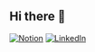 ## Hi there 👋
[![Notion](http://img.shields.io/badge/-Notion-000000?style=flat&logo=notion&link=https://treejw.notion.site/treejw/treejw-b18ee6f2efce465593359f778837deff)](https://treejw.notion.site/treejw/treejw-b18ee6f2efce465593359f778837deff) [![LinkedIn](http://img.shields.io/badge/-LinkedIn-0072b1?style=flat&logo=linkedin&link=https://www.linkedin.com/in/%EC%A7%80%EC%9B%90-%EB%AC%B8-31061b22b/)](https://www.linkedin.com/in/%EC%A7%80%EC%9B%90-%EB%AC%B8-31061b22b/)


<!-- ## 📌 Skills 💻
#### Back-End
| ![Python](http://img.shields.io/badge/Python-3776AB?style=flat&logo=Python&logoColor=white) | ![PyTorch](http://img.shields.io/badge/PyTorch-EE4C2C?style=flat&logo=PyTorch&logoColor=white) ![Keras](http://img.shields.io/badge/Keras-D00000?style=flat&logo=Keras&logoColor=white) ![Tensorflow](http://img.shields.io/badge/Tensorflow-FF6F00?style=flat&logo=Tensorflow&logoColor=white) ![Flask](http://img.shields.io/badge/Flask-000000?style=flat&logo=Flask&logoColor=white) ![Django](http://img.shields.io/badge/Django-092E20?style=flat&logo=Django&logoColor=white) |
|:-|:-|
|![Database](http://img.shields.io/badge/Database-000000?style=flat) | ![MYSQL](http://img.shields.io/badge/MySQL-4479A1?style=flat&logo=Keras&logoColor=white) ![SQLite](http://img.shields.io/badge/SQLite-003B57?style=flat&logo=SQLite&logoColor=white)  ![MongoDB](http://img.shields.io/badge/MongoDB-47A248?style=flat&logo=MongoDB&logoColor=white) ![AWS DocumentDB](http://img.shields.io/badge/AWS-DocumentDB-232F3E?style=flat) ![AWS DynamoDB](http://img.shields.io/badge/AWS-DynamoDB-4053D6?style=flat) |

#### Infra & Cloud
| ![Docker](http://img.shields.io/badge/Docker-2496ED?style=flat&logo=Docker&logoColor=white) ||
|:-|:-|
| ![AWS](http://img.shields.io/badge/Amazon_AWS-232F3E?style=flat) | ![AWS EC2](http://img.shields.io/badge/AWS-EC2-4053D6?style=flat&logo=EC2&logoColor=white) ![AWS S3](http://img.shields.io/badge/AWS-S3-569A31?style=flat) ![AWS SQS](http://img.shields.io/badge/AWS-SQS-3F6184?style=flat)  ![AWS Lambda](http://img.shields.io/badge/AWS-Lambda-FF9900?style=flat) |


#### Front-End
| ![JavaScript](http://img.shields.io/badge/JavaScript-F7DF1E?style=flat&logo=JavaScript&logoColor=white) | ![Jquery](http://img.shields.io/badge/Jquery-0769AD?style=flat&logo=Jquery&logoColor=white) ![Ajax](http://img.shields.io/badge/Ajax-007396?style=flat&logo=Ajax&logoColor=white) |
|:-|:-|
| ![HTML5](http://img.shields.io/badge/HTML5-E34F26?style=flat&logo=HTML5&logoColor=white) ![CSS](http://img.shields.io/badge/CSS3-1572B6?style=flat&logo=CSS3&logoColor=white)  ||

#### Tool

<table>
   <tr>
      <td>
         <img src="http://img.shields.io/badge/Github/Git-181717?style=flat&logo=Github&logoColor=white">
      </td>
      <td>
         <img src="http://img.shields.io/badge/Slack-4A154B?style=flat&logo=Slack&logoColor=white">
      </td>
      <td>
         <img src="http://img.shields.io/badge/Notion-000000?style=flat&logo=Notion&logoColor=white">
      </td>
      <td>
         <img src="http://img.shields.io/badge/Trello-0052CC?style=flat&logo=Trello&logoColor=white">
      </td>
   </tr>
</table>
-->

<!-- https://simpleicons.org/ --> 


